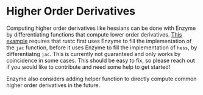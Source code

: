 # Higher Order Derivatives

Computing higher order derivatives like hessians can be done with Enzyme by differentiating functions that compute lower order derivatives. 
[This example](https://github.com/EnzymeAD/rust/blob/master/library/autodiff/examples/hessian_sin.rs) requires that rustc first uses Enzyme to fill the implementation of the `jac` function, before it uses Enzyme to fill the implementation of `hess`, by differentiatng `jac`. 
This is currently not guaranteed and only works by coincidence in some cases. 
This should be easy to fix, so please reach out if you would like to contribute and need some help to get started!

Enzyme also considers adding helper function to directly compute common higher order derivatives in the future.

